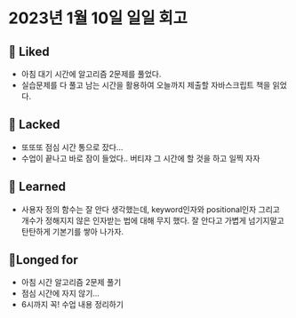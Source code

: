 # 2023년 1월 10일 일일 회고

## 💟 Liked
- 아침 대기 시간에 알고리즘 2문제를 풀었다.
- 실습문제를 다 풀고 남는 시간을 활용하여 오늘까지 제출할 자바스크립트 책을 읽었다.

## 🤦 Lacked 
- 또또또 점심 시간 통으로 잤다...
- 수업이 끝나고 바로 잠이 들었다.. 버티쟈 그 시간에 할 것을 하고 일찍 자자

## 🧘 Learned 
- 사용자 정의 함수는 잘 안다 생각했는데, keyword인자와 positional인자 그리고 개수가 정해지지 않은 인자받는 법에 대해 무지 했다. 잘 안다고 가볍게 넘기지말고 탄탄하게 기본기를 쌓아 나가자.

## 🙏Longed for
- 아침 시간 알고리즘 2문제 풀기
- 점심 시간에 자지 않기...
- 6시까지 꼭! 수업 내용 정리하기


